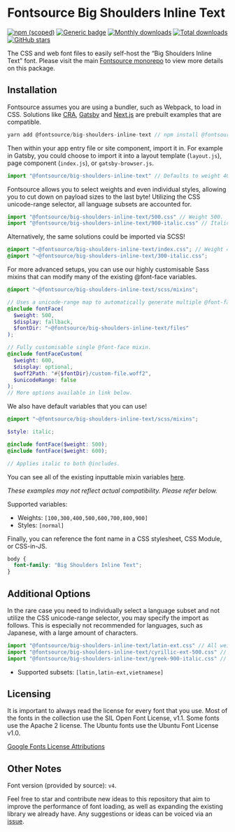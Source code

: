 # Fontsource Big Shoulders Inline Text

[![npm (scoped)](https://img.shields.io/npm/v/@fontsource/big-shoulders-inline-text?color=brightgreen)](https://www.npmjs.com/package/@fontsource/big-shoulders-inline-text) [![Generic badge](https://img.shields.io/badge/fontsource-passing-brightgreen)](https://github.com/fontsource/fontsource) [![Monthly downloads](https://badgen.net/npm/dm/@fontsource/big-shoulders-inline-text)](https://github.com/fontsource/fontsource) [![Total downloads](https://badgen.net/npm/dt/@fontsource/big-shoulders-inline-text)](https://github.com/fontsource/fontsource) [![GitHub stars](https://img.shields.io/github/stars/fontsource/fontsource.svg?style=social&label=Star)](https://github.com/fontsource/fontsource/stargazers)

The CSS and web font files to easily self-host the “Big Shoulders Inline Text” font. Please visit the main [Fontsource monorepo](https://github.com/fontsource/fontsource) to view more details on this package.

## Installation

Fontsource assumes you are using a bundler, such as Webpack, to load in CSS. Solutions like [CRA](https://create-react-app.dev/), [Gatsby](https://www.gatsbyjs.org/) and [Next.js](https://nextjs.org/) are prebuilt examples that are compatible.

```javascript
yarn add @fontsource/big-shoulders-inline-text // npm install @fontsource/big-shoulders-inline-text
```

Then within your app entry file or site component, import it in. For example in Gatsby, you could choose to import it into a layout template (`layout.js`), page component (`index.js`), or `gatsby-browser.js`.

```javascript
import "@fontsource/big-shoulders-inline-text" // Defaults to weight 400.
```

Fontsource allows you to select weights and even individual styles, allowing you to cut down on payload sizes to the last byte! Utilizing the CSS unicode-range selector, all language subsets are accounted for.

```javascript
import "@fontsource/big-shoulders-inline-text/500.css" // Weight 500.
import "@fontsource/big-shoulders-inline-text/900-italic.css" // Italic variant.
```

Alternatively, the same solutions could be imported via SCSS!

```scss
@import "~@fontsource/big-shoulders-inline-text/index.css"; // Weight 400.
@import "~@fontsource/big-shoulders-inline-text/300-italic.css";
```

For more advanced setups, you can use our highly customisable Sass mixins that can modify many of the existing @font-face variables.

```scss
@import "~@fontsource/big-shoulders-inline-text/scss/mixins";

// Uses a unicode-range map to automatically generate multiple @font-face rules.
@include fontFace(
  $weight: 500,
  $display: fallback,
  $fontDir: "~@fontsource/big-shoulders-inline-text/files"
);

// Fully customisable single @font-face mixin.
@include fontFaceCustom(
  $weight: 600,
  $display: optional,
  $woff2Path: "#{$fontDir}/custom-file.woff2",
  $unicodeRange: false
);
// More options available in link below.
```

We also have default variables that you can use!

```scss
@import "~@fontsource/big-shoulders-inline-text/scss/mixins";

$style: italic;

@include fontFace($weight: 500);
@include fontFace($weight: 600);

// Applies italic to both @includes.
```

You can see all of the existing inputtable mixin variables [here](https://github.com/fontsource/fontsource/tree/master/packages/big-shoulders-inline-text/scss/mixins.scss).

_These examples may not reflect actual compatibility. Please refer below._

Supported variables:

- Weights: `[100,300,400,500,600,700,800,900]`
- Styles: `[normal]`

Finally, you can reference the font name in a CSS stylesheet, CSS Module, or CSS-in-JS.

```css
body {
  font-family: "Big Shoulders Inline Text";
}
```

## Additional Options

In the rare case you need to individually select a language subset and not utilize the CSS unicode-range selector, you may specify the import as follows. This is especially not recommended for languages, such as Japanese, with a large amount of characters.

```javascript
import "@fontsource/big-shoulders-inline-text/latin-ext.css" // All weights with normal style included.
import "@fontsource/big-shoulders-inline-text/cyrillic-ext-500.css" // Weight 500 with normal style.
import "@fontsource/big-shoulders-inline-text/greek-900-italic.css" // Italic variant.
```

- Supported subsets: `[latin,latin-ext,vietnamese]`

## Licensing

It is important to always read the license for every font that you use.
Most of the fonts in the collection use the SIL Open Font License, v1.1. Some fonts use the Apache 2 license. The Ubuntu fonts use the Ubuntu Font License v1.0.

[Google Fonts License Attributions](https://fonts.google.com/attribution)

## Other Notes

Font version (provided by source): `v4`.

Feel free to star and contribute new ideas to this repository that aim to improve the performance of font loading, as well as expanding the existing library we already have. Any suggestions or ideas can be voiced via an [issue](https://github.com/fontsource/fontsource/issues).
